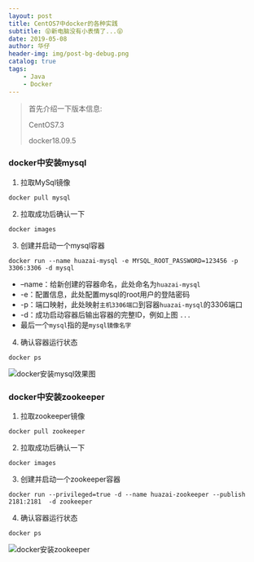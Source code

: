 ```yaml
---
layout: post
title: CentOS7中docker的各种实践
subtitle: 😝新电脑没有小表情了...😝
date: 2019-05-08
author: 华仔
header-img: img/post-bg-debug.png
catalog: true
tags:
    - Java
    - Docker
---
```


> 首先介绍一下版本信息:
>
> CentOS7.3
>
> docker18.09.5


### docker中安装mysql

1. 拉取MySql镜像
```shell
docker pull mysql
```

2. 拉取成功后确认一下
```shell
docker images
```

3. 创建并启动一个mysql容器
```shell
docker run --name huazai-mysql -e MYSQL_ROOT_PASSWORD=123456 -p 3306:3306 -d mysql
```

- –name：给新创建的容器命名，此处命名为`huazai-mysql`
- -e：配置信息，此处配置mysql的root用户的登陆密码
- -p：端口映射，此处映射`主机3306端口`到容器`huazai-mysql`的3306端口
- -d：成功启动容器后输出容器的完整ID，例如上图 `...`
- 最后一个`mysql`指的是`mysql镜像名字`

4. 确认容器运行状态
```shell
docker ps
```

![docker安装mysql效果图](http://blog-ipic.yananhuazai.cn/FoeDoyxAo2MKvPqSu3LB67w_itkk)



### docker中安装zookeeper

1. 拉取zookeeper镜像
```shell
docker pull zookeeper
```

2. 拉取成功后确认一下
```shell
docker images
```

3. 创建并启动一个zookeeper容器
```shell
docker run --privileged=true -d --name huazai-zookeeper --publish 2181:2181  -d zookeeper
```

4. 确认容器运行状态
```shell
docker ps
```

![docker安装zookeeper](http://blog-ipic.yananhuazai.cn/Fi1vuHkzxAI-G-OnTG3X97K32h6w)